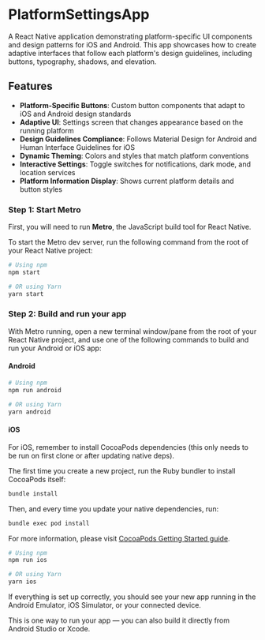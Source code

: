 # PlatformSettingsApp

A React Native application demonstrating platform-specific UI components and design patterns for iOS and Android. This app showcases how to create adaptive interfaces that follow each platform's design guidelines, including buttons, typography, shadows, and elevation.

## Features

- **Platform-Specific Buttons**: Custom button components that adapt to iOS and Android design standards
- **Adaptive UI**: Settings screen that changes appearance based on the running platform
- **Design Guidelines Compliance**: Follows Material Design for Android and Human Interface Guidelines for iOS
- **Dynamic Theming**: Colors and styles that match platform conventions
- **Interactive Settings**: Toggle switches for notifications, dark mode, and location services
- **Platform Information Display**: Shows current platform details and button styles


### Step 1: Start Metro

First, you will need to run **Metro**, the JavaScript build tool for React Native.

To start the Metro dev server, run the following command from the root of your React Native project:

```sh
# Using npm
npm start

# OR using Yarn
yarn start
```

### Step 2: Build and run your app

With Metro running, open a new terminal window/pane from the root of your React Native project, and use one of the following commands to build and run your Android or iOS app:

#### Android

```sh
# Using npm
npm run android

# OR using Yarn
yarn android
```

#### iOS

For iOS, remember to install CocoaPods dependencies (this only needs to be run on first clone or after updating native deps).

The first time you create a new project, run the Ruby bundler to install CocoaPods itself:

```sh
bundle install
```

Then, and every time you update your native dependencies, run:

```sh
bundle exec pod install
```

For more information, please visit [CocoaPods Getting Started guide](https://guides.cocoapods.org/using/getting-started.html).

```sh
# Using npm
npm run ios

# OR using Yarn
yarn ios
```

If everything is set up correctly, you should see your new app running in the Android Emulator, iOS Simulator, or your connected device.

This is one way to run your app — you can also build it directly from Android Studio or Xcode.

